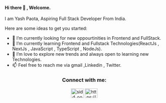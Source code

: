 #### Hi there 👋 , Welcome.
I am Yash Paota, Aspiring Full Stack Developer From India.


Here are some ideas to get you started:

- 🔭 I’m currently looking for new oppourtinities in Frontend and FullStack.
- 🌱 I’m currently learning Frontend and Fullstack Technologies(ReactJs , NextJs , JavaScript , TypeScript , NodeJs).
- 🤔 I’m love to explore new trends and always open to learning new Technologies. 
- 📫 Feel free to reach me via gmail ,Linkedin , Twitter.


<div align="center">

<h3 ">Connect with me:</h3>
<p >
<a href="https://twitter.com/yashpaota" target="blank"><img align="center" src="https://raw.githubusercontent.com/rahuldkjain/github-profile-readme-generator/master/src/images/icons/Social/twitter.svg" alt="sidd_oo" height="30" width="40" /></a>
<a href="https://www.linkedin.com/in/yash-paota/" target="blank"><img align="center" src="https://raw.githubusercontent.com/rahuldkjain/github-profile-readme-generator/master/src/images/icons/Social/linked-in-alt.svg" alt="https://www.linkedin.com/in/sidd-oo/" height="30" width="40" /></a>
</p>
</div>
